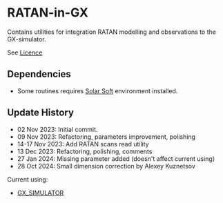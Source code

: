 # RATAN-in-GX
Contains utilities for integration RATAN modelling and observations to the GX-simulator.

See [Licence](https://github.com/Alexey-Stupishin/RATAN-in-GX/blob/main/LICENCE.md)

## Dependencies
* Some routines requires [Solar Soft](https://www.lmsal.com/solarsoft/ssw_packages_info.html) environment installed.

## Update History
* 02 Nov 2023: Initial commit.
* 09 Nov 2023: Refactoring, parameters improvement, polishing
* 14-17 Nov 2023: Add RATAN scans read utility
* 13 Dec 2023: Refactoring, polishing, comments
* 27 Jan 2024: Missing parameter added (doesn't affect current using)
* 28 Oct 2024: Small dimension correction by Alexey Kuznetsov

Current using:
* [GX_SIMULATOR](https://github.com/Gelu-Nita/GX_SIMULATOR)
